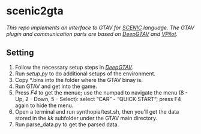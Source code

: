 # scenic2gta

*This repo implements an interface to GTAV for [SCENIC](https://github.com/BerkeleyLearnVerify/Scenic) language. The GTAV plugin and communication parts are based on *[DeepGTAV](https://github.com/aitorzip/DeepGTAV)* and *[VPilot](https://github.com/aitorzip/VPilot)*.*

## Setting

1. Follow the necessary setup steps in *[DeepGTAV](https://github.com/aitorzip/DeepGTAV)*.
2. Run *setup.py* to do additional setups of the environment. 
3. Copy *.bins into the folder where the GTAV binay is.
4. Run GTAV and get into the game. 
5. Press *F4* to get the menue; use the numpad to navigate the menu (8 - Up, 2 - Down, 5 - Select): select “CAR” - “QUICK START”; press F4 again to hide the menu. 
6. Open a terminal and run synthopia/test.sh, then you'll get the data stored in the *kk* subfolder under the GTAV main directory. 
7. Run parse_data.py to get the parsed data. 
